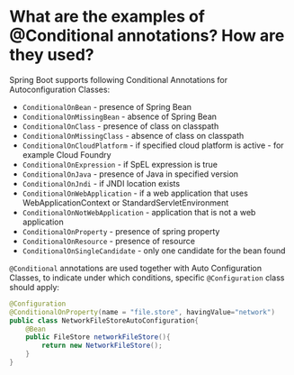 # What are the examples of @Conditional annotations? How are they used?

Spring Boot supports following Conditional Annotations for Autoconfiguration Classes:
- ```ConditionalOnBean``` - presence of Spring Bean
- ```ConditionalOnMissingBean``` - absence of Spring Bean
- ```ConditionalOnClass``` - presence of class on classpath
- ```ConditionalOnMissingClass``` - absence of class on classpath
- ```ConditionalOnCloudPlatform``` - if specified cloud platform is active - for example Cloud Foundry
- ```ConditionalOnExpression``` - if SpEL expression is true
- ```ConditionalOnJava``` - presence of Java in specified version
- ```ConditionalOnJndi``` - if JNDI location exists
- ```ConditionalOnWebApplication``` - if a web application that uses WebApplicationContext or StandardServletEnvironment
- ```ConditionalOnNotWebApplication``` - application that is not a web application
- ```ConditionalOnProperty``` - presence of spring property
- ```ConditionalOnResource``` - presence of resource
- ```ConditionalOnSingleCandidate``` - only one candidate for the bean found

```@Conditional``` annotations are used together with Auto Configuration Classes, to indicate under which conditions, specific
```@Configuration``` class should apply:

```java
@Configuration
@ConditionalOnProperty(name = "file.store", havingValue="network")
public class NetworkFileStoreAutoConfiguration{
    @Bean
    public FileStore networkFileStore(){
        return new NetworkFileStore();
    }
}
```
    
